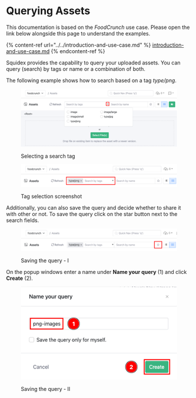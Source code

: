 # Querying Assets

This documentation is based on the _FoodCrunch_ use case. Please open the link below alongside this page to understand the examples.

{% content-ref url="../../introduction-and-use-case.md" %}
[introduction-and-use-case.md](../../introduction-and-use-case.md)
{% endcontent-ref %}

Squidex provides the capability to query your uploaded assets. You can query (search) by tags or name or a combination of both.

The following example shows how to search based on a tag _type/png_.

<figure><img src="../../../.gitbook/assets/2022-12-24_00-25.png" alt=""><figcaption><p>Selecting a search tag</p></figcaption></figure>

<figure><img src="../../../.gitbook/assets/2022-12-24_00-26.png" alt=""><figcaption><p>Tag selection screenshot</p></figcaption></figure>

Additionally, you can also save the query and decide whether to share it with other or not. To save the query click on the star button next to the search fields.

<figure><img src="../../../.gitbook/assets/2022-12-24_00-30.png" alt=""><figcaption><p>Saving the query - I</p></figcaption></figure>

On the popup windows enter a name under **Name your query** (1) and click **Create** (2).

<figure><img src="../../../.gitbook/assets/2022-12-24_00-32.png" alt=""><figcaption><p>Saving the query - II</p></figcaption></figure>

